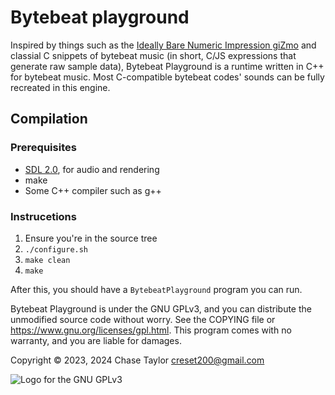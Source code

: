 # Bytebeat playground
Inspired by things such as the [Ideally Bare Numeric Impression giZmo](http://viznut.fi/ibniz/) and classial C snippets of bytebeat music (in short, C/JS expressions that generate raw sample data), Bytebeat Playground is a runtime written in C++ for bytebeat music. Most C-compatible bytebeat codes' sounds can be fully recreated in this engine.

## Compilation
### Prerequisites
* [SDL 2.0](https://www.libsdl.org/), for audio and rendering
* make
* Some C++ compiler such as g++
### Instrucetions
1. Ensure you're in the source tree
2. `./configure.sh`
3. `make clean`
4. `make`

After this, you should have a `BytebeatPlayground` program you can run.

Bytebeat Playground is under the GNU GPLv3, and you can distribute the unmodified source code without worry. See the COPYING file or <https://www.gnu.org/licenses/gpl.html>. This program comes with no warranty, and you are liable for damages.

Copyright © 2023, 2024 Chase Taylor <creset200@gmail.com>

![Logo for the GNU GPLv3](https://www.gnu.org/graphics/gplv3-with-text-136x68.png)
